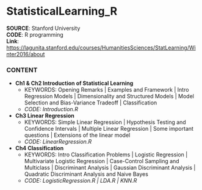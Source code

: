 # StatisticalLearning_R

**SOURCE**: Stanford University  
**CODE**: R programming  
**Link**: https://lagunita.stanford.edu/courses/HumanitiesSciences/StatLearning/Winter2016/about  

### CONTENT
- **Ch1 & Ch2 Introduction of Statistical Learning**
  - KEYWORDS: Opening Remarks | Examples and Framework | Intro Regression Models | Dimensionality and Structured Models | Model Selection and Bias-Variance Tradeoff | Classification
  - *CODE: Introduction.R*
- **Ch3 Linear Regression**
  - KEYWORDS: Simple Linear Regression | Hypothesis Testing and Confidence Intervals | Multiple Linear Regression | Some important questions | Extensions of the linear model
  - *CODE: LinearRegression.R*
- **Ch4 Classification**
  - KEYWORDS: Intro Classification Problems | Logistic Regression | Multivariate Logistic Regression | Case-Control Sampling and Multiclass | Discriminant Analysis | Gaussian Discriminant Analysis | Quadratic Discriminant Analysis and Naive Bayes
  - *CODE: LogisticRegression.R | LDA.R | KNN.R*
  
